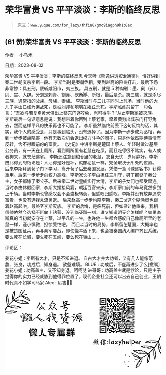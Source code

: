 # 荣华富贵 VS 平平淡淡：李斯的临终反思

> 原文：[`www.yuque.com/for_lazy/thfiu8/gmo9iagph9h1c8ax`](https://www.yuque.com/for_lazy/thfiu8/gmo9iagph9h1c8ax)



## (61 赞)荣华富贵 VS 平平淡淡：李斯的临终反思 

作者： 小马宋 

日期：2023-08-02 

荣华富贵 VS 平平淡淡：李斯的临终反思 今天听《熊逸讲透资治通鉴》，恰好讲到秦二世胡亥杀李斯一段。 李斯当时是秦朝丞相，受到赵高的陷害打击，最后下场非常惨：具五刑，腰斩咸阳市，夷三族。 具五刑，就是 5 种肉刑：墨、劓（yì）、刖、宫、大辟。分别是刺青、割鼻、砍断脚、断根，最后是杀。夷三族，就是杀尽三族，通常指的父族、母族、妻族。 李斯当时与二儿子同时上刑场，当时他的大儿子李由已经为秦战死，是被刘邦和项羽在雍丘杀死。李斯临终前留下一句名言：“吾欲与若复牵黄犬俱出上蔡东门逐狡兔，岂可得乎？”从此李斯家被灭族。 李斯最后一句话意思是说：我想带着你回到上蔡老家，牵着黄狗出城东门打野兔去，然而这样平凡的快乐再也不可能了。 李斯虽然临终前丢下这句反悔的话，其实，我个人的感受是，只是事到临头，没有选择了。因为李斯一步步成为丞相，再到一步步被逼陷害，他有无数次机会退出权力斗争的圈子，只是他依然期待事情有反转，舍不得眼前的的富贵。 《史记》中讲李斯是楚国上蔡人。年轻时做过基层公务员，有一天在上厕所，看到厕所里有老鼠在吃屎，而且吃得很不踏实，有人或者狗来，就苍茫逃窜。 李斯还注意到粮仓里的老鼠，衣食无忧，岁月静好。李斯由此得到的结论是：人活得是好是坏，就像老鼠一样，完全取决于所处的位置。 后来李斯拜到荀子门下学习，离开荀子后去秦国发展，凭借一篇《谏逐客书》获得重用。后来一步步走向权力高峰，李斯家长子李由担任三川守，男丁都娶了秦公主，女子都嫁了秦公子。后来秦二世对皇族实行大清，李斯的子女们也都受牵连。当时李由休假回家，李斯大摆接风宴，朝廷百官来庆，李斯家门前的车马竟然多到上千辆。当时李斯也曾感叹会不会盛极转衰，但感叹归感叹，李斯并没有放弃追求富贵，也没有选择急流勇退。 后来赵高一步步构陷李斯，秦二世这个糊涂蛋也跟着赵高起哄，最终至李斯灭族。 李斯的后悔，是临死前，但如果让他重来，我相信他依然会选择不断向上钻营，没到临死那一刻，谁又知道明天会怎样呢？如果李斯真的当初就安守在上蔡，过平凡的一生，也许他一生都会感叹自己像厕所里的老鼠一样，谨小慎微，担惊受怕吧。 而且以当时的局势，李斯留在楚国，大概率也是被楚国征兵，再与秦军鏖战，即使侥幸活下来，也会被秦国纳入编户齐民系统，要么死在长城，要么死在五岭，要么死在骊山…… 

评论区： 

姜花小姐 : 李斯有大才，只是不知进退。 自古大才并大功者，又有几人能像范蠡、张良，功成后，知身退。 欲壑难填。 BLUE : 功成后，不能再进步了么[撇嘴] 姜花小姐 : 功高盖主，又不知身退。呵呵哒 进哥哥 : 功高盖主就是悖论，只是主子觉得你的实力已经威胁到他得罪位置了，现代企业社会还可以出去自己创业，王朝时代真不如学司马家 Alex : 厉害👍🏻 

![](img/894d30a529e7c37bcd3392323c99941c.png)  